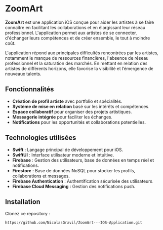 # ZoomArt

**ZoomArt** est une application iOS conçue pour aider les artistes à se faire connaître en facilitant les collaborations et en élargissant leur réseau professionnel. L'application permet aux artistes de se connecter, d'échanger leurs compétences et de créer ensemble, le tout à moindre coût.

L'application répond aux principales difficultés rencontrées par les artistes, notamment le manque de ressources financières, l'absence de réseau professionnel et la saturation des marchés. En mettant en relation des artistes de différents horizons, elle favorise la visibilité et l’émergence de nouveaux talents.

## Fonctionnalités

- **Création de profil artiste** avec portfolio et spécialités.
- **Système de mise en relation** basé sur les intérêts et compétences.
- **Espace collaboratif** pour organiser des projets artistiques.
- **Messagerie intégrée** pour faciliter les échanges.
- **Notifications** pour les opportunités et collaborations potentielles.

## Technologies utilisées

- **Swift** : Langage principal de développement pour iOS.
- **SwiftUI** : Interface utilisateur moderne et intuitive.
- **Firebase** : Gestion des utilisateurs, base de données en temps réel et notifications.
- **Firestore** : Base de données NoSQL pour stocker les profils, collaborations et messages.
- **Firebase Authentication** : Authentification sécurisée des utilisateurs.
- **Firebase Cloud Messaging** : Gestion des notifications push.

## Installation

Clonez ce repository :

```bash
https://github.com/NicolasGravil/ZoomArt---IOS-Application.git


